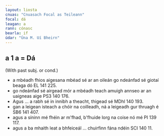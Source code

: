 ```yaml
---
layout: liosta
cnuas: "Cnuasach Focal as Teileann"
focal: dá
leagan: a
rann: cónasc
bearla: if
údar: "Úna M. Uí Bheirn"
---
```


## a 1  a = Dá

(With past subj. or cond.)

* a mbéadh fhios aigesana mbéad sé ar an oileán go
ndeánfad sé giotaí beaga dó EL 141 225.
* go ndeánfad sé airgead mór a mbéadh teach amuigh annseo ar an uaigneas
aige PS3 140 176.
* Agus … a rabh sé in innibh a theacht, thigead sé
MDhl 140 193.
* gan a leigean isteach a chóir na
coilleadh, ná a leigeadh gur thruagh é SB6 141 407.
* agus a síninn mé fhéin ar m'fhad, b'fhuide lorg na coise
nó mé PI 139 117.
* agus a ba mhaith leat a bhfeiceál … chuirfinn fána ndéin SCI 140 11.
